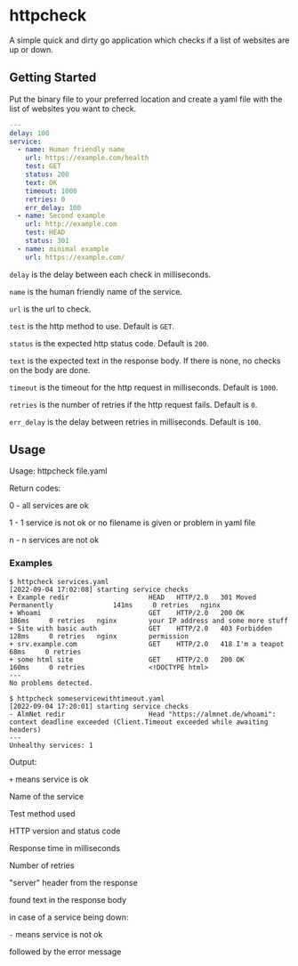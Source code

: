 # httpcheck

A simple quick and dirty go application which checks if a list of websites are up or down.

## Getting Started

Put the binary file to your preferred location and create a yaml file with the list of websites you want to check.

```yaml
---
delay: 100
service:
  - name: Human friendly name
    url: https://example.com/health
    test: GET
    status: 200
    text: OK
    timeout: 1000
    retries: 0
    err_delay: 100
  - name: Second example
    url: http://example.com
    test: HEAD
    status: 301
  - name: minimal example
    url: https://example.com/
```

`delay` is the delay between each check in milliseconds.

`name` is the human friendly name of the service.

`url` is the url to check.

`test` is the http method to use. Default is `GET`.

`status` is the expected http status code. Default is `200`.

`text` is the expected text in the response body. If there is none, no checks on the body are done.

`timeout` is the timeout for the http request in milliseconds. Default is `1000`.

`retries` is the number of retries if the http request fails. Default is `0`.

`err_delay` is the delay between retries in milliseconds. Default is `100`.


## Usage

Usage: httpcheck file.yaml


Return codes:

0 - all services are ok

1 - 1 service is not ok or no filename is given or problem in yaml file

n - n services are not ok

### Examples

```
$ httpcheck services.yaml
[2022-09-04 17:02:08] starting service checks
+ Example redir                    HEAD   HTTP/2.0   301 Moved Permanently               141ms     0 retries   nginx
+ Whoami                           GET    HTTP/2.0   200 OK                              186ms     0 retries   nginx        your IP address and some more stuff
+ Site with basic auth             GET    HTTP/2.0   403 Forbidden                       128ms     0 retries   nginx        permission
+ srv.example.com                  GET    HTTP/2.0   418 I'm a teapot                     68ms     0 retries
+ some html site                   GET    HTTP/2.0   200 OK                              160ms     0 retries                <!DOCTYPE html>
---
No problems detected.

$ httpcheck someservicewithtimeout.yaml
[2022-09-04 17:20:01] starting service checks
- AlmNet redir                     Head "https://almnet.de/whoami": context deadline exceeded (Client.Timeout exceeded while awaiting headers)
---
Unhealthy services: 1
```

Output:

`+` means service is ok

Name of the service

Test method used

HTTP version and status code

Response time in milliseconds

Number of retries

"server" header from the response

found text in the response body


in case of a service being down:

`-` means service is not ok

followed by the error message
